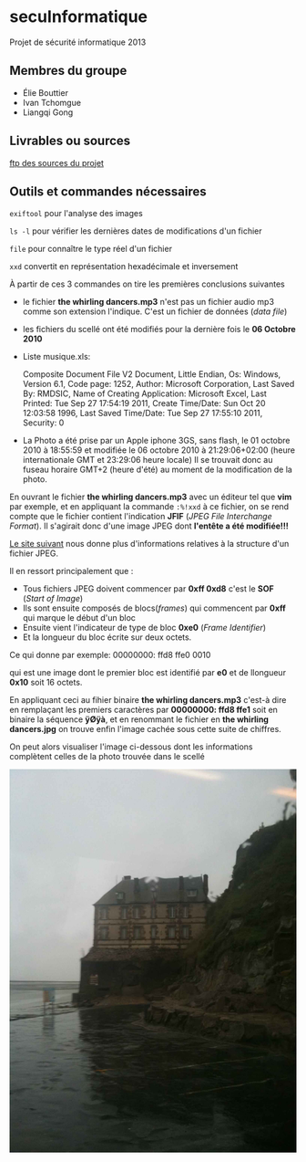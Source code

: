 secuInformatique
================

Projet de sécurité informatique 2013

## Membres du groupe

* Élie Bouttier
* Ivan Tchomgue
* Liangqi Gong

## Livrables ou sources

[ftp des sources du projet](http://diamant.bde.enseeiht.fr/secu/)

## Outils et commandes nécessaires

`exiftool` pour l'analyse des images

`ls -l` pour vérifier les dernières dates de modifications d'un fichier

`file` pour connaître le type réel d'un fichier

`xxd` convertit en représentation hexadécimale et inversement

À partir de ces 3 commandes on tire les premières conclusions suivantes

* le fichier **the whirling dancers.mp3** n'est pas un fichier audio mp3 comme son extension
l'indique. C'est un fichier de données (*data file*)
* les fichiers du scellé ont été modifiés pour la dernière fois le **06 Octobre 2010**
* Liste musique.xls: 

	Composite Document File V2 Document, Little Endian, Os:
	Windows, Version 6.1, Code page: 1252, Author: Microsoft Corporation, Last Saved By:
	RMDSIC, Name of Creating Application: Microsoft Excel, Last Printed: Tue Sep 27 17:54:19
	2011, Create Time/Date: Sun Oct 20 12:03:58 1996, Last Saved Time/Date: Tue Sep 27
	17:55:10 2011, Security: 0
* La Photo a été prise par un Apple iphone 3GS, sans flash,  le 01 octobre 2010 à 18:55:59 et modifiée
  le 06 octobre 2010 à 21:29:06+02:00 (heure internationale GMT et 23:29:06 heure locale)
 Il se trouvait donc au fuseau horaire GMT+2 (heure d'été) au moment de la modification de la
photo.

En ouvrant le fichier **the whirling dancers.mp3** avec un éditeur tel que **vim** par
exemple, et en appliquant la commande `:%!xxd` à ce fichier, on se rend compte que le
fichier contient l'indication **JFIF** (*JPEG File Interchange Format*). Il s'agirait donc
d'une image JPEG dont **l'entête a été modifiée!!!**

[Le site suivant](http://sylvain.fish.free.fr/JPEG_SIZE/Read_jpeg_size.htm) nous donne
plus d'informations relatives à la structure d'un fichier JPEG.

Il en ressort principalement que :
* Tous fichiers JPEG doivent commencer par **0xff 0xd8** c'est le **SOF** (*Start of Image*)
* Ils sont ensuite composés de blocs(*frames*) qui commencent par **0xff** qui marque le
  début d'un bloc
* Ensuite vient l'indicateur de type de bloc **0xe0** (*Frame Identifier*)
* Et la longueur du bloc écrite sur deux octets.

Ce qui donne par exemple: 
	00000000: ffd8 ffe0 0010

qui est une image dont le premier bloc est identifié par **e0** et de llongueur **0x10** soit
16 octets.

En appliquant ceci au fihier binaire **the whirling dancers.mp3** 
c'est-à dire en remplaçant les premiers caractères par **00000000: ffd8 ffe1** soit en binaire
la séquence **ÿØÿà**, et en renommant le fichier en **the whirling dancers.jpg** on trouve
enfin l'image cachée sous cette suite de chiffres.

On peut alors visualiser l'image ci-dessous dont les informations complètent celles de la
photo trouvée dans le scellé
 
![Alt text](thewhirlingdancers.jpg)
